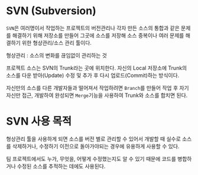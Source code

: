# SVN (Subversion)

`SVN`은 여러명이서 작업하는 프로젝트의 버전관리나 각자 만든 소스의 통합과 같은 문제를 해결하기 위해 저장소를 만들어 그곳에 소스를 저장해 소스 중복이나 여러 문제를 해결하기 위한 형상관리/소스 관리 툴이다.

형상관리 : 소스의 변화를 끊임없이 관리하는 것

프로젝트 소스는 SVN의 Trunk라는 곳에 위치한다.
자신의 Local 저장소에 Trunk의 소스를 다운 받아(Update) 수정 및 추가 후 다시 업로드(Commit)하는 방식이다.

자신만의 소스를 다른 개발자들과 떨어져서 작업하려면 `Branch`를 만들어 작업 후 자기자신만 접근, 개발하여 완성되면 `Merge`기능을 사용하여 Trunk와 소스를 합치면 된다.

# SVN 사용 목적
형상관리 툴을 사용하게 되면 소스를 버전 별로 관리할 수 있어서 개발할 때 실수로 소스를 삭제하거나, 수정하기 이전으로 돌아가야되는 경우에 유용하게 사용할 수 있다.

팀 프로젝트에서도 누가, 무엇을, 어떻게 수정했는지도 알 수 있기 때문에 코드를 병합하거나 수정된 소스를 추적하는 데에도 사용된다.


